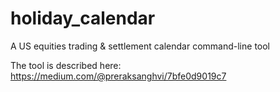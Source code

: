 # holiday_calendar
A US equities trading &amp; settlement calendar command-line tool

The tool is described here: https://medium.com/@preraksanghvi/7bfe0d9019c7
